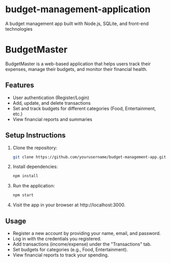 # budget-management-application
A budget management app built with Node.js, SQLite, and front-end technologies
# BudgetMaster

BudgetMaster is a web-based application that helps users track their expenses, manage their budgets, and monitor their financial health.

## Features
- User authentication (Register/Login)
- Add, update, and delete transactions
- Set and track budgets for different categories (Food, Entertainment, etc.)
- View financial reports and summaries

## Setup Instructions

1. Clone the repository:
   ```bash
   git clone https://github.com/yourusername/budget-management-app.git

2. Install dependencies:
   ```bash
   npm install

3. Run the application:
   ```bash
   npm start

4. Visit the app in your browser at http://localhost:3000.

## Usage
- Register a new account by providing your name, email, and password.
- Log in with the credentials you registered.
- Add transactions (income/expense) under the "Transactions" tab.
- Set budgets for categories (e.g., Food, Entertainment).
- View financial reports to track your spending.









  
